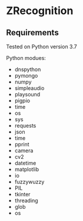 # ZRecognition

## Requirements

Tested on Python version 3.7

Python modues:

* dnspython
* pymongo
* numpy
* simpleaudio
* playsound
* pigpio
* time
* os
* sys
* requests
* json
* time
* pprint
* camera
* cv2
* datetime
* matplotlib
* io
* fuzzywuzzy
* PIL
* tkinter
* threading
* glob
* os
